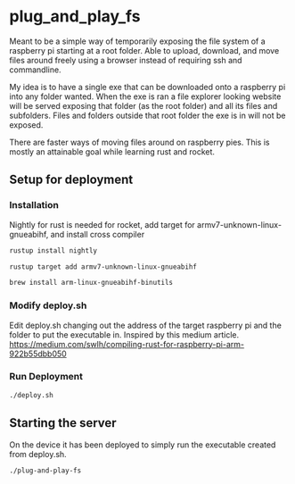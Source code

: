 # plug_and_play_fs

Meant to be a simple way of temporarily exposing the file system of a raspberry pi starting at a root folder. 
Able to upload, download, and move files around freely using a browser instead of requiring ssh and commandline.

My idea is to have a single exe that can be downloaded onto a raspberry pi into any folder wanted. 
When the exe is ran a file explorer looking website will be served exposing that folder (as the root folder) and all its files and subfolders.
Files and folders outside that root folder the exe is in will not be exposed.

There are faster ways of moving files around on raspberry pies. This is mostly an attainable goal while learning rust and rocket.

## Setup for deployment
### Installation
Nightly for rust is needed for rocket, add target for armv7-unknown-linux-gnueabihf, and install cross compiler
```sh
rustup install nightly

rustup target add armv7-unknown-linux-gnueabihf

brew install arm-linux-gnueabihf-binutils
```
### Modify deploy.sh
Edit deploy.sh changing out the address of the target raspberry pi and the folder to put the executable in. Inspired by this medium article. <https://medium.com/swlh/compiling-rust-for-raspberry-pi-arm-922b55dbb050>
### Run Deployment
```sh
./deploy.sh
```

## Starting the server
On the device it has been deployed to simply run the executable created from deploy.sh.
```sh
./plug-and-play-fs
```